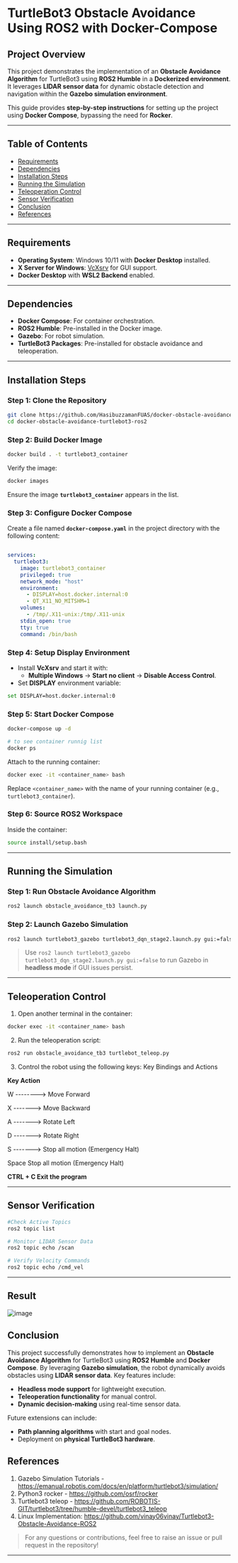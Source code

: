 # TurtleBot3 Obstacle Avoidance Using ROS2 with Docker-Compose

## **Project Overview**
This project demonstrates the implementation of an **Obstacle Avoidance Algorithm** for TurtleBot3 using **ROS2 Humble** in a **Dockerized environment**. It leverages **LIDAR sensor data** for dynamic obstacle detection and navigation within the **Gazebo simulation environment**.

This guide provides **step-by-step instructions** for setting up the project using **Docker Compose**, bypassing the need for **Rocker**.

---

## **Table of Contents**
- [Requirements](https://github.com/HasibuzzamanFUAS/docker-obstacle-avoidance-turtlebot3-ros2?tab=readme-ov-file#requirements)
- [Dependencies](https://github.com/HasibuzzamanFUAS/docker-obstacle-avoidance-turtlebot3-ros2?tab=readme-ov-file#dependencies)
- [Installation Steps](https://github.com/HasibuzzamanFUAS/docker-obstacle-avoidance-turtlebot3-ros2?tab=readme-ov-file#installation-steps)
- [Running the Simulation](https://github.com/HasibuzzamanFUAS/docker-obstacle-avoidance-turtlebot3-ros2?tab=readme-ov-file#running-the-simulation)
- [Teleoperation Control](https://github.com/HasibuzzamanFUAS/docker-obstacle-avoidance-turtlebot3-ros2?tab=readme-ov-file#teleoperation-control)
- [Sensor Verification](https://github.com/HasibuzzamanFUAS/docker-obstacle-avoidance-turtlebot3-ros2?tab=readme-ov-file#teleoperation-control)
- [Conclusion](https://github.com/HasibuzzamanFUAS/docker-obstacle-avoidance-turtlebot3-ros2?tab=readme-ov-file#teleoperation-control)
- [References](https://github.com/HasibuzzamanFUAS/docker-obstacle-avoidance-turtlebot3-ros2?tab=readme-ov-file#teleoperation-control)

---

## **Requirements**
- **Operating System**: Windows 10/11 with **Docker Desktop** installed.
- **X Server for Windows**: [VcXsrv](https://sourceforge.net/projects/vcxsrv/) for GUI support.
- **Docker Desktop** with **WSL2 Backend** enabled.

---

## **Dependencies**
- **Docker Compose**: For container orchestration.
- **ROS2 Humble**: Pre-installed in the Docker image.
- **Gazebo**: For robot simulation.
- **TurtleBot3 Packages**: Pre-installed for obstacle avoidance and teleoperation.

---

## **Installation Steps**

### **Step 1: Clone the Repository**
```bash
git clone https://github.com/HasibuzzamanFUAS/docker-obstacle-avoidance-turtlebot3-ros2.git
cd docker-obstacle-avoidance-turtlebot3-ros2
```

### **Step 2: Build Docker Image**
```bash
docker build . -t turtlebot3_container
```
Verify the image:
```bash
docker images
```
Ensure the image **`turtlebot3_container`** appears in the list.

### **Step 3: Configure Docker Compose**
Create a file named **`docker-compose.yaml`** in the project directory with the following content:
```yaml

services:
  turtlebot3:
    image: turtlebot3_container
    privileged: true
    network_mode: "host"
    environment:
      - DISPLAY=host.docker.internal:0
      - QT_X11_NO_MITSHM=1
    volumes:
      - /tmp/.X11-unix:/tmp/.X11-unix
    stdin_open: true
    tty: true
    command: /bin/bash
```

### **Step 4: Setup Display Environment**
- Install **VcXsrv** and start it with:
  - **Multiple Windows** → **Start no client** → **Disable Access Control**.
- Set **DISPLAY** environment variable:
```bash
set DISPLAY=host.docker.internal:0
```

### **Step 5: Start Docker Compose**
```bash
docker-compose up -d

# to see container runnig list
docker ps
```
Attach to the running container:
```bash
docker exec -it <container_name> bash
```
Replace `<container_name>` with the name of your running container (e.g., `turtlebot3_container`).

### **Step 6: Source ROS2 Workspace**
Inside the container:
```bash
source install/setup.bash
```

---

## **Running the Simulation**

### **Step 1: Run Obstacle Avoidance Algorithm**
```bash
ros2 launch obstacle_avoidance_tb3 launch.py
```
### **Step 2: Launch Gazebo Simulation**
```bash
ros2 launch turtlebot3_gazebo turtlebot3_dqn_stage2.launch.py gui:=false
```
> Use `ros2 launch turtlebot3_gazebo turtlebot3_dqn_stage2.launch.py gui:=false` to run Gazebo in **headless mode** if GUI issues persist.
---

## **Teleoperation Control**
1. Open another terminal in the container:
```bash
docker exec -it <container_name> bash
```
2. Run the teleoperation script:
```bash
ros2 run obstacle_avoidance_tb3 turtlebot_teleop.py
```
3. Control the robot using the following keys:
Key Bindings and Actions

**Key	Action**

W	--------> Move Forward

X	-------> Move Backward

A	-------> Rotate Left

D	-------> Rotate Right

S	-------> Stop all motion (Emergency Halt)

Space	Stop all motion (Emergency Halt)

**CTRL + C	Exit the program**

---

## **Sensor Verification**

```bash
#Check Active Topics
ros2 topic list
```

```bash
# Monitor LIDAR Sensor Data
ros2 topic echo /scan
```


```bash
# Verify Velocity Commands
ros2 topic echo /cmd_vel
```

---
## **Result**

![image](https://github.com/user-attachments/assets/6ef69230-3b5a-4125-860f-059a1488eb04)


## **Conclusion**
This project successfully demonstrates how to implement an **Obstacle Avoidance Algorithm** for TurtleBot3 using **ROS2 Humble** and **Docker Compose**. By leveraging **Gazebo simulation**, the robot dynamically avoids obstacles using **LIDAR sensor data**.
Key features include:
- **Headless mode support** for lightweight execution.
- **Teleoperation functionality** for manual control.
- **Dynamic decision-making** using real-time sensor data.

Future extensions can include:
- **Path planning algorithms** with start and goal nodes.
- Deployment on **physical TurtleBot3 hardware**.
  
## References
1. Gazebo Simulation Tutorials - https://emanual.robotis.com/docs/en/platform/turtlebot3/simulation/
2. Python3 rocker - https://github.com/osrf/rocker
3. Turtlebot3 teleop - https://github.com/ROBOTIS-GIT/turtlebot3/tree/humble-devel/turtlebot3_teleop
4. Linux Implementation: https://github.com/vinay06vinay/Turtlebot3-Obstacle-Avoidance-ROS2

> For any questions or contributions, feel free to raise an issue or pull request in the repository!

---

